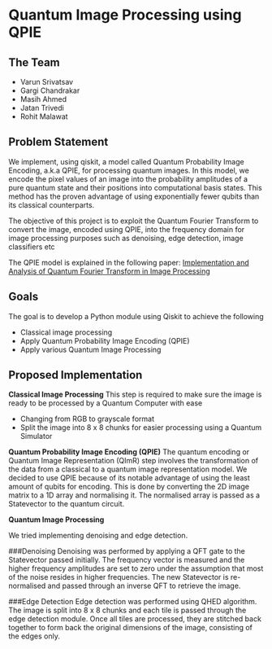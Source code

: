 # Quantum Image Processing using QPIE
## The Team

- Varun Srivatsav 
- Gargi Chandrakar
- Masih Ahmed
- Jatan Trivedi
- Rohit Malawat

## Problem Statement

We implement, using qiskit, a model called Quantum Probability Image Encoding, a.k.a QPIE, for processing quantum images. In this model, we encode the pixel values of an image into the probability amplitudes of a pure quantum state and their positions into computational basis states. This method has the proven advantage of using exponentially fewer qubits than its classical counterparts.

The objective of this project is to exploit the Quantum Fourier Transform to convert the image, encoded using QPIE, into the frequency domain for image processing purposes such as denoising, edge detection, image classifiers etc

The QPIE model is explained in the following paper: [Implementation and Analysis of Quantum Fourier Transform in Image Processing](https://www.researchgate.net/publication/331674710_Implementation_and_Analysis_of_Quantum_Fourier_Transform_in_Image_Processing)


## Goals
The goal is to develop a Python module using Qiskit to achieve the following

- Classical image processing
- Apply Quantum Probability Image Encoding (QPIE)
- Apply various Quantum Image Processing 



## Proposed Implementation

**Classical Image Processing**
This step is required to make sure the image is ready to be processed by a Quantum Computer with ease
- Changing from RGB to grayscale format
- Split the image into 8 x 8 chunks for easier processing using a Quantum Simulator

**Quantum Probability Image Encoding (QPIE)**
The quantum encoding or Quantum Image Representation (QImR) step involves the transformation of the data from a classical to a quantum image representation model. We decided to use QPIE because of its notable advantage of using the least amount of qubits for encoding.
This is done by converting the 2D image matrix to a 1D array and normalising it. The normalised array is passed as a Statevector to the quantum circuit.

**Quantum Image Processing**

We tried implementing denoising and edge detection. 

###Denoising
Denoising was performed by applying a QFT gate to the Statevector passed initially. The frequency vector is measured and the higher frequency amplitudes are set to zero under the assumption that most of the noise resides in higher frequencies. The new Statevector is re-normalised and passed through an inverse QFT to retrieve the image.

###Edge Detection
Edge detection was performed using QHED algorithm. The image is split into 8 x 8 chunks and each tile is passed through the edge detection module. Once all tiles are processed, they are stitched back together to form back the original dimensions of the image, consisting of the edges only.  


